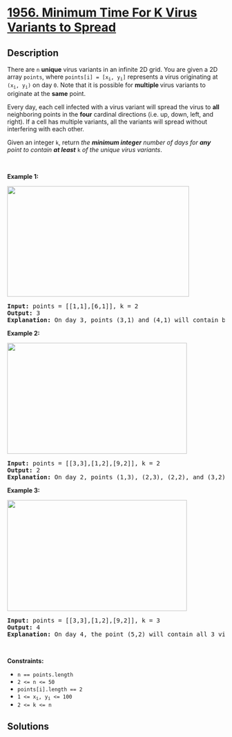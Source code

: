 # [1956. Minimum Time For K Virus Variants to Spread](https://leetcode.com/problems/minimum-time-for-k-virus-variants-to-spread)


## Description

<p>There are <code>n</code> <strong>unique</strong> virus variants in an infinite 2D grid. You are given a 2D array <code>points</code>, where <code>points[i] = [x<sub>i</sub>, y<sub>i</sub>]</code> represents a virus originating at <code>(x<sub>i</sub>, y<sub>i</sub>)</code> on day <code>0</code>. Note that it is possible for <strong>multiple </strong>virus variants to originate at the <strong>same</strong> point.</p>

<p>Every day, each cell infected with a virus variant will spread the virus to <strong>all </strong>neighboring points in the <strong>four</strong> cardinal directions (i.e. up, down, left, and right). If a cell has multiple variants, all the variants will spread without interfering with each other.</p>

<p>Given an integer <code>k</code>, return <em>the <strong>minimum integer</strong> number of days for <strong>any</strong> point to contain <strong>at least</strong> </em><code>k</code><em> of the unique virus variants</em>.</p>

<p>&nbsp;</p>
<p><strong class="example">Example 1:</strong></p>
<img alt="" src="https://spcdn.pages.dev/leetcode/problems/1956.Minimum%20Time%20For%20K%20Virus%20Variants%20to%20Spread/images/case-1.png" style="width: 421px; height: 256px;" />
<pre>
<strong>Input:</strong> points = [[1,1],[6,1]], k = 2
<strong>Output:</strong> 3
<strong>Explanation:</strong> On day 3, points (3,1) and (4,1) will contain both virus variants. Note that these are not the only points that will contain both virus variants.
</pre>

<p><strong class="example">Example 2:</strong></p>
<img alt="" src="https://spcdn.pages.dev/leetcode/problems/1956.Minimum%20Time%20For%20K%20Virus%20Variants%20to%20Spread/images/case-2.png" style="width: 416px; height: 257px;" />
<pre>
<strong>Input:</strong> points = [[3,3],[1,2],[9,2]], k = 2
<strong>Output:</strong> 2
<strong>Explanation:</strong> On day 2, points (1,3), (2,3), (2,2), and (3,2) will contain the first two viruses. Note that these are not the only points that will contain both virus variants.
</pre>

<p><strong class="example">Example 3:</strong></p>
<img alt="" src="https://spcdn.pages.dev/leetcode/problems/1956.Minimum%20Time%20For%20K%20Virus%20Variants%20to%20Spread/images/case-2.png" style="width: 416px; height: 257px;" />
<pre>
<strong>Input:</strong> points = [[3,3],[1,2],[9,2]], k = 3
<strong>Output:</strong> 4
<strong>Explanation:</strong> On day 4, the point (5,2) will contain all 3 viruses. Note that this is not the only point that will contain all 3 virus variants.
</pre>

<p>&nbsp;</p>
<p><strong>Constraints:</strong></p>

<ul>
	<li><code>n == points.length</code></li>
	<li><code>2 &lt;= n &lt;= 50</code></li>
	<li><code>points[i].length == 2</code></li>
	<li><code>1 &lt;= x<sub>i</sub>, y<sub>i</sub> &lt;= 100</code></li>
	<li><code>2 &lt;= k &lt;= n</code></li>
</ul>

## Solutions

<!-- end -->
